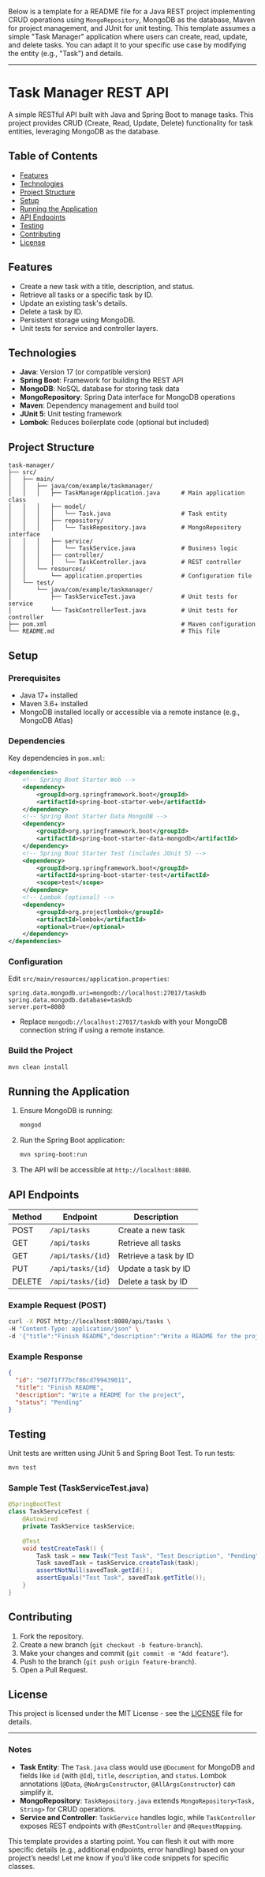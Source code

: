 Below is a template for a README file for a Java REST project implementing CRUD operations using `MongoRepository`, MongoDB as the database, Maven for project management, and JUnit for unit testing. This template assumes a simple "Task Manager" application where users can create, read, update, and delete tasks. You can adapt it to your specific use case by modifying the entity (e.g., "Task") and details.

---

# Task Manager REST API

A simple RESTful API built with Java and Spring Boot to manage tasks. This project provides CRUD (Create, Read, Update, Delete) functionality for task entities, leveraging MongoDB as the database.

## Table of Contents
- [Features](#features)
- [Technologies](#technologies)
- [Project Structure](#project-structure)
- [Setup](#setup)
- [Running the Application](#running-the-application)
- [API Endpoints](#api-endpoints)
- [Testing](#testing)
- [Contributing](#contributing)
- [License](#license)

## Features
- Create a new task with a title, description, and status.
- Retrieve all tasks or a specific task by ID.
- Update an existing task's details.
- Delete a task by ID.
- Persistent storage using MongoDB.
- Unit tests for service and controller layers.

## Technologies
- **Java**: Version 17 (or compatible version)
- **Spring Boot**: Framework for building the REST API
- **MongoDB**: NoSQL database for storing task data
- **MongoRepository**: Spring Data interface for MongoDB operations
- **Maven**: Dependency management and build tool
- **JUnit 5**: Unit testing framework
- **Lombok**: Reduces boilerplate code (optional but included)

## Project Structure
```
task-manager/
├── src/
│   ├── main/
│   │   ├── java/com/example/taskmanager/
│   │   │   ├── TaskManagerApplication.java      # Main application class
│   │   │   ├── model/
│   │   │   │   └── Task.java                    # Task entity
│   │   │   ├── repository/
│   │   │   │   └── TaskRepository.java          # MongoRepository interface
│   │   │   ├── service/
│   │   │   │   └── TaskService.java             # Business logic
│   │   │   ├── controller/
│   │   │   │   └── TaskController.java          # REST controller
│   │   └── resources/
│   │       └── application.properties           # Configuration file
│   └── test/
│       └── java/com/example/taskmanager/
│           ├── TaskServiceTest.java             # Unit tests for service
│           └── TaskControllerTest.java          # Unit tests for controller
├── pom.xml                                      # Maven configuration
└── README.md                                    # This file
```

## Setup
### Prerequisites
- Java 17+ installed
- Maven 3.6+ installed
- MongoDB installed locally or accessible via a remote instance (e.g., MongoDB Atlas)

### Dependencies
Key dependencies in `pom.xml`:
```xml
<dependencies>
    <!-- Spring Boot Starter Web -->
    <dependency>
        <groupId>org.springframework.boot</groupId>
        <artifactId>spring-boot-starter-web</artifactId>
    </dependency>
    <!-- Spring Boot Starter Data MongoDB -->
    <dependency>
        <groupId>org.springframework.boot</groupId>
        <artifactId>spring-boot-starter-data-mongodb</artifactId>
    </dependency>
    <!-- Spring Boot Starter Test (includes JUnit 5) -->
    <dependency>
        <groupId>org.springframework.boot</groupId>
        <artifactId>spring-boot-starter-test</artifactId>
        <scope>test</scope>
    </dependency>
    <!-- Lombok (optional) -->
    <dependency>
        <groupId>org.projectlombok</groupId>
        <artifactId>lombok</artifactId>
        <optional>true</optional>
    </dependency>
</dependencies>
```

### Configuration
Edit `src/main/resources/application.properties`:
```properties
spring.data.mongodb.uri=mongodb://localhost:27017/taskdb
spring.data.mongodb.database=taskdb
server.port=8080
```

- Replace `mongodb://localhost:27017/taskdb` with your MongoDB connection string if using a remote instance.

### Build the Project
```bash
mvn clean install
```

## Running the Application
1. Ensure MongoDB is running:
   ```bash
   mongod
   ```
2. Run the Spring Boot application:
   ```bash
   mvn spring-boot:run
   ```
3. The API will be accessible at `http://localhost:8080`.

## API Endpoints
| Method | Endpoint            | Description               |
|--------|---------------------|---------------------------|
| POST   | `/api/tasks`        | Create a new task         |
| GET    | `/api/tasks`        | Retrieve all tasks        |
| GET    | `/api/tasks/{id}`   | Retrieve a task by ID     |
| PUT    | `/api/tasks/{id}`   | Update a task by ID       |
| DELETE | `/api/tasks/{id}`   | Delete a task by ID       |

### Example Request (POST)
```bash
curl -X POST http://localhost:8080/api/tasks \
-H "Content-Type: application/json" \
-d '{"title":"Finish README","description":"Write a README for the project","status":"Pending"}'
```

### Example Response
```json
{
  "id": "507f1f77bcf86cd799439011",
  "title": "Finish README",
  "description": "Write a README for the project",
  "status": "Pending"
}
```

## Testing
Unit tests are written using JUnit 5 and Spring Boot Test. To run tests:
```bash
mvn test
```

### Sample Test (TaskServiceTest.java)
```java
@SpringBootTest
class TaskServiceTest {
    @Autowired
    private TaskService taskService;
    
    @Test
    void testCreateTask() {
        Task task = new Task("Test Task", "Test Description", "Pending");
        Task savedTask = taskService.createTask(task);
        assertNotNull(savedTask.getId());
        assertEquals("Test Task", savedTask.getTitle());
    }
}
```

## Contributing
1. Fork the repository.
2. Create a new branch (`git checkout -b feature-branch`).
3. Make your changes and commit (`git commit -m "Add feature"`).
4. Push to the branch (`git push origin feature-branch`).
5. Open a Pull Request.

## License
This project is licensed under the MIT License - see the [LICENSE](LICENSE) file for details.

---

### Notes
- **Task Entity**: The `Task.java` class would use `@Document` for MongoDB and fields like `id` (with `@Id`), `title`, `description`, and `status`. Lombok annotations (`@Data`, `@NoArgsConstructor`, `@AllArgsConstructor`) can simplify it.
- **MongoRepository**: `TaskRepository.java` extends `MongoRepository<Task, String>` for CRUD operations.
- **Service and Controller**: `TaskService` handles logic, while `TaskController` exposes REST endpoints with `@RestController` and `@RequestMapping`.

This template provides a starting point. You can flesh it out with more specific details (e.g., additional endpoints, error handling) based on your project’s needs! Let me know if you’d like code snippets for specific classes.
